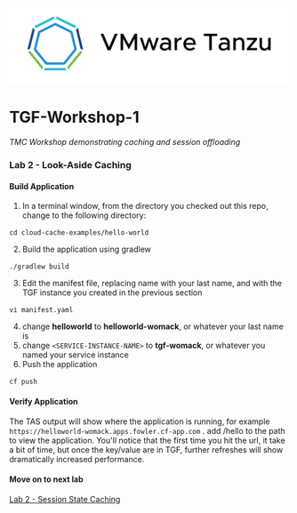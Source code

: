![VMware Tanzu Gemfire](/images/vmware-tanzu.png)
# TGF-Workshop-1
*TMC Workshop demonstrating caching and session offloading*

### Lab 2 - Look-Aside Caching

#### Build Application
1. In a terminal window, from the directory you checked out this repo, change to the following directory:
```
cd cloud-cache-examples/hello-world
```
2. Build the application using gradlew
```
./gradlew build
```
3. Edit the manifest file, replacing name with your last name, and <SERVICE-INSTANCE-NAME> with the TGF instance you created in the previous section
```
vi manifest.yaml
```
4. change **helloworld** to **helloworld-womack**, or whatever your last name is
5. change ``<SERVICE-INSTANCE-NAME>`` to **tgf-womack**, or whatever you named your service instance
6. Push the application
```
cf push
```

#### Verify Application
The TAS output will show where the application is running, for example `https://helloworld-womack.apps.fowler.cf-app.com` . add /hello to the path to view the application. You'll notice that the first time you hit the url, it take a bit of time, but once the key/value are in TGF, further refreshes will show dramatically increased performance.

#### Move on to next lab

[Lab 2 - Session State Caching](../lab_03/lab_03.md)
